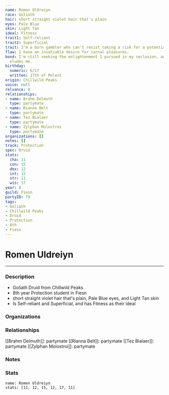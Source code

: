 ```yaml
---
name: Romen Uldreiyn
race: Goliath
hair: short straight violet hair that's plain
eyes: Pale Blue
skin: Light Tan
ideal: Fitness
trait1: Self-reliant
trait2: Superficial
trait: I'm a born gambler who can't resist taking a risk for a potential payoff.
flaw: I have an insatiable desire for carnal pleasures.
bond: I'm still seeking the enlightenment I pursued in my seclusion, and it still
  eludes me.
birthday:
  numeric: 6/17
  written: 17th of Pelent
origin: Chillwild Peaks
voice: null
relvance: 0
relationships:
- name: Brahm Delmuth
  type: partymate
- name: Rianna Belt
  type: partymate
- name: Tez Bialaer
  type: partymate
- name: Zylphan Molostroi
  type: partymate
organizations: []
notes: []
track: Protection
spec: Druid
stats:
  cha: 11
  con: 15
  dex: 12
  int: 12
  str: 11
  wis: 17
year: 8
guild: Fiesn
partyID: 79
tags:
- Goliath
- Chillwild Peaks
- Druid
- Protection
- 8th
- Fiesn
---
```

# Romen Uldreiyn
---
### Description
- Goliath Druid from Chillwild Peaks
- 8th year Protection student in Fiesn
- short straight violet hair that's plain, Pale Blue eyes, and Light Tan skin
- Is Self-reliant and Superficial, and has Fitness as their ideal

### Organizations

### Relationships
[[Brahm Delmuth]]: partymate
[[Rianna Belt]]: partymate
[[Tez Bialaer]]: partymate
[[Zylphan Molostroi]]: partymate

### Notes

### Stats
```statblock
name: Romen Uldreiyn
stats: [11, 12, 15, 12, 17, 11]
```